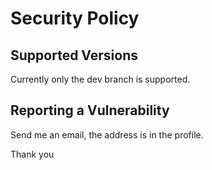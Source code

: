 # Security Policy

## Supported Versions

Currently only the dev branch is supported.

## Reporting a Vulnerability

Send me an email, the address is in the profile.

Thank you
